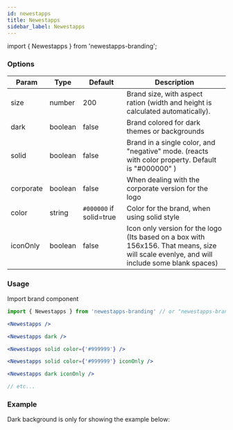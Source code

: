 ```yaml
---
id: newestapps
title: Newestapps
sidebar_label: Newestapps
---
```

import { Newestapps } from 'newestapps-branding';

### Options

| Param     | Type   | Default | Description                                                                                                              |
| --------- | ------ | ------- | ------------------------------------------------------------------------------------------------------------------------ |
| size  | number | 200        | Brand size, with aspect ration (width and height is calculated automatically). |
| dark  | boolean | false        | Brand colored for dark themes or backgrounds |
| solid  | boolean | false        | Brand in a single color, and "negative" mode. (reacts with color property. Default is "#000000" ) |
| corporate  | boolean | false        | When dealing with the corporate version for the logo |
| color  | string | `#000000` if solid=true        | Color for the brand, when using solid style |
| iconOnly  | boolean | false        | Icon only version for the logo (Its based on a box with 156x156. That means, size will scale evenlye, and will include some blank spaces) |

### Usage

Import brand component

```jsx
import { Newestapps } from 'newestapps-branding' // or "newestapps-branding/native" if using in React Native

<Newestapps />

<Newestapps dark />

<Newestapps solid color={'#999999'} />

<Newestapps solid color={'#999999'} iconOnly />

<Newestapps dark iconOnly />

// etc...
```

### Example

Dark background is only for showing the example below:
<br />

<Newestapps size={350} />

<div style={{display: 'inline-block', backgroundColor: '#222222'}}>
    <Newestapps size={350} dark />
</div>

<Newestapps size={350} solid />

<br />
<br />

<Newestapps size={100} iconOnly />

<Newestapps size={100} iconOnly solid />

<div style={{display: 'inline-block', backgroundColor: '#222222'}}>
    <Newestapps size={100} iconOnly solid dark />
    <Newestapps size={100} iconOnly dark />
    <Newestapps size={100} iconOnly solid color={'lime'} />
</div>